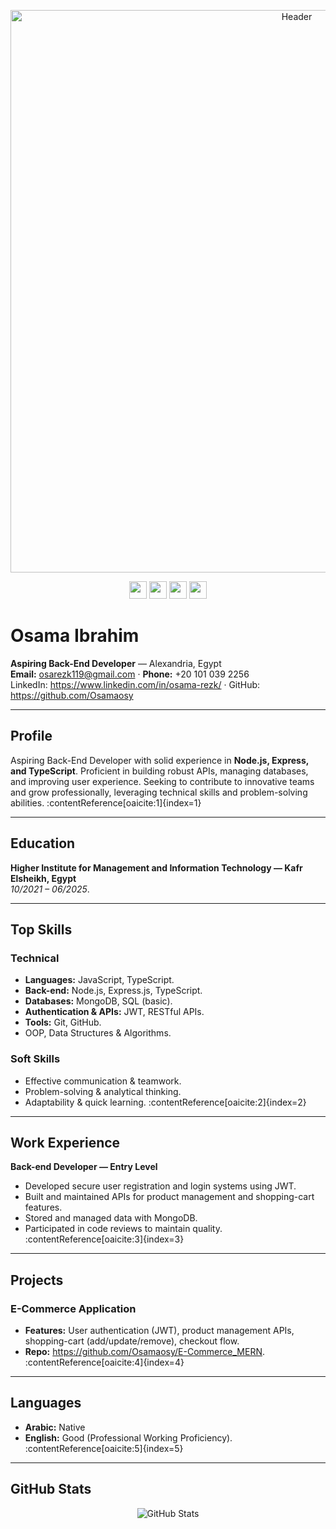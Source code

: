<!-- Header image (استبدل الصورة لو حبيت صورة شخصية أو تصميم آخر) -->
<p align="center">
  <img src="https://raw.githubusercontent.com/github/explore/main/topics/backend/backend.png" alt="Header" width="900">
</p>

<!-- Badges -->
<p align="center">
  <a href="mailto:osarezk119@gmail.com"><img src="https://img.shields.io/badge/Email-osarezk119%40gmail.com-0078D4?style=for-the-badge&logo=gmail&logoColor=white" height="28"></a>
  <a href="https://github.com/Osamaosy"><img src="https://img.shields.io/badge/GitHub-Osamaosy-181717?style=for-the-badge&logo=github&logoColor=white" height="28"></a>
  <a href="https://www.linkedin.com/in/osama-rezk/"><img src="https://img.shields.io/badge/LinkedIn-Osama%20Rezk-0A66C2?style=for-the-badge&logo=linkedin&logoColor=white" height="28"></a>
  <a href="tel:+201010392256"><img src="https://img.shields.io/badge/Phone-+20%201010392256-34A853?style=for-the-badge&logo=phone&logoColor=white" height="28"></a>
</p>

# Osama Ibrahim
**Aspiring Back-End Developer** — Alexandria, Egypt  
**Email:** osarezk119@gmail.com · **Phone:** +20 101 039 2256  
LinkedIn: https://www.linkedin.com/in/osama-rezk/ · GitHub: https://github.com/Osamaosy

---

## Profile
Aspiring Back-End Developer with solid experience in **Node.js, Express, and TypeScript**. Proficient in building robust APIs, managing databases, and improving user experience. Seeking to contribute to innovative teams and grow professionally, leveraging technical skills and problem-solving abilities. :contentReference[oaicite:1]{index=1}

---

## Education
**Higher Institute for Management and Information Technology — Kafr Elsheikh, Egypt**  
_10/2021 – 06/2025_.

---

## Top Skills

### Technical
- **Languages:** JavaScript, TypeScript.  
- **Back-end:** Node.js, Express.js, TypeScript.  
- **Databases:** MongoDB, SQL (basic).  
- **Authentication & APIs:** JWT, RESTful APIs.  
- **Tools:** Git, GitHub.  
- OOP, Data Structures & Algorithms.

### Soft Skills
- Effective communication & teamwork.  
- Problem-solving & analytical thinking.  
- Adaptability & quick learning. :contentReference[oaicite:2]{index=2}

---

## Work Experience
**Back-end Developer — Entry Level**  
- Developed secure user registration and login systems using JWT.  
- Built and maintained APIs for product management and shopping-cart features.  
- Stored and managed data with MongoDB.  
- Participated in code reviews to maintain quality. :contentReference[oaicite:3]{index=3}

---

## Projects

### E-Commerce Application
- **Features:** User authentication (JWT), product management APIs, shopping-cart (add/update/remove), checkout flow.  
- **Repo:** https://github.com/Osamaosy/E-Commerce_MERN. :contentReference[oaicite:4]{index=4}

---

## Languages
- **Arabic:** Native  
- **English:** Good (Professional Working Proficiency). :contentReference[oaicite:5]{index=5}

---

## GitHub Stats
<p align="center">
  <img src="https://github-readme-stats.vercel.app/api?username=Osamaosy&show_icons=true&count_private=true" alt="GitHub Stats">
</p>
